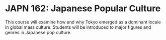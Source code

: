 # JAPN 162: Japanese Popular Culture

This course will examine how and why Tokyo emerged as a dominant locale in global mass culture. Students will be introduced to major figures and genres in Japanese pop culture.